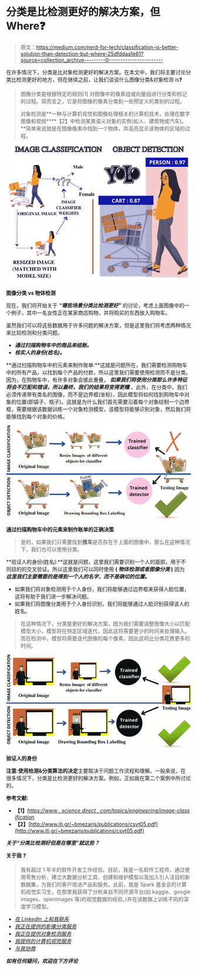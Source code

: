 # 分类是比检测更好的解决方案，但 Where❓

> 原文：<https://medium.com/nerd-for-tech/classification-is-better-solution-than-detection-but-where-25dfddaa1e61?source=collection_archive---------0----------------------->

在许多情况下，分类是比对象检测更好的解决方案。在本文中，我们将主要讨论分类比检测更好的地方，但在继续之前，让我们谈谈什么图像分类&对象检测 is❓

> 图像分类是根据特定的规则[1] 对图像中的像素组或向量组进行分类和标记的过程。简而言之，它是将图像的像素分类到一些预定义的类别的过程。
> 
> 对象检测是**一种与计算机视觉和图像处理相关的计算机技术，处理在数字图像和视频****【2】中检测某类语义对象的实例(如人、建筑物或汽车)。**简单来说就是在图像像素中找到一个物体，并高亮显示该物体的区域的过程。

![](img/ed891b71b67f74b3f41f651fedc97e2c.png)

**图像分类 vs 物体检测**

现在，我们将开始关于 ***“哪些场景分类比检测更好”*** 的讨论，考虑上面图像中的一个例子，其中一名女性正在某家商店购物，并将购买的东西放入购物车。

虽然我们可以将这些数据用于许多问题的解决方案，但是这里我们将考虑两种情况来比较检测和分类问题。

*   ***通过扫描购物车中的商品来结账。***
*   ***核实人的身份(姓名)。***

**通过扫描购物车中的元素来制作账单:**这就是问题所在，我们需要检测购物车中的所有产品，以找到每个产品的付款，所以这里我们需要使用检测而不是分类。因为，在购物车中，有许多对象会彼此重叠， ***如果我们将使用分类那么许多特征将会不匹配和错误，所以最终，我们的结果将变得更糟*** 。此外，在分类中，我们必须传递带有类名的图像，而不是边界框(坐标)，因此模型将如何找到购物车中对象的位置(即袋子、瓶子)。这就是为什么我们首先需要沿着每个对象绘制一个边界框，需要根据该数据训练一个对象检测模型，该模型将能够识别对象，然后我们将能够找到每个对象的价格。

![](img/b16e8c23231c873a0f6090ab0c06a11c.png)

**通过扫描购物车中的元素来制作账单的正确决策**

> 是的，如果我们只需要找到**推车**是否存在于上面的图像中，那么在这种情况下，我们也可以使用分类。

**验证人的身份(姓名):**这就是问题，这里我们需要识别一个人的面部，用于不同目的的交叉验证。所以这里我们可以同时使用 **( *物体检测或者图像分类* )** 因为 ***这里我们主要需要的是得到一个人的名字，而不是确切的位置。***

*   如果我们将对象检测用于个人身份，我们将能够通过边界框来获得人脸位置，这将有助于我们进一步解决问题。
*   如果我们将图像分类用于个人身份识别，我们将能够通过人脸识别获得该人的姓名。

> 在这种情况下，分类是更好的解决方案，因为我们需要调整图像大小以匹配模型大小，模型将在特定区域迭代，因此这将需要更少的时间来处理输入。而在检测中，模型将需要迭代图像的每个像素，因此这将比分类花费更多的时间。

![](img/9c2ef26f1188534c884e978d34a85a87.png)

**验证人的身份**

**注意:使用检测&分类算法的决定**主要取决于问题工作流程和理解。一般来说，在很多情况下，分类是比检测更好的解决方案。例如，正如我在第二个案例中所讨论的。

**参考文献:**

*   **【1】**[*https://www . science direct . com/topics/engineering/image-class ification*](https://www.sciencedirect.com/topics/engineering/image-classification)
*   **【2】**[http://www.iti.gr/~bmezaris/publications/csvt05.pdf](http://www.iti.gr/~bmezaris/publications/csvt05.pdf)

***关于“分类比检测好但是在哪里”就这些？***

**关于我** ❓

> 我有超过 1 年半的软件开发工作经验。目前，我是一名软件工程师，通过使用零售分析、建立大数据分析工具、创建和维护模型以及加入引人注目的新数据集，为我们的客户改进产品和服务。此前，我是 Spark 基金会的计算机视觉实习生，在那里我获得了分析来自不同开源平台(如 kaggle、google images、openimages 等)的视觉数据的经验。)并在该数据上训练不同的深度学习模型。

*   [*在 LinkedIn 上和我联系*](https://www.linkedin.com/in/muhammadrizwanmunawar/)
*   [*我正在提供的影像分类服务*](https://www.upwork.com/services/product/image-classification-projects-using-deep-learning-1371339028370116608?ref=project_share)
*   [*我正在提供对象检测服务*](https://www.upwork.com/services/product/you-will-get-image-classification-projects-using-machine-learning-with-python-1323963101029052416?ref=project_share)
*   [*我提供的计算机视觉服务*](https://www.upwork.com/services/product/data-science-projects-computer-vision-deep-learning-opencv-yolov5-ssd-1473352216700157952?ref=project_share)
*   [*与我协商*](https://www.upwork.com/services/product/consultation-1477666319161577472?ref=project_share)

***如有任何疑问，欢迎在下方评论***